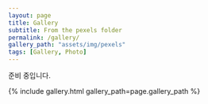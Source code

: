 ```yaml
---
layout: page
title: Gallery
subtitle: From the pexels folder
permalink: /gallery/
gallery_path: "assets/img/pexels"
tags: [Gallery, Photo]
---
```


준비 중입니다.


{% include gallery.html gallery_path=page.gallery_path %}